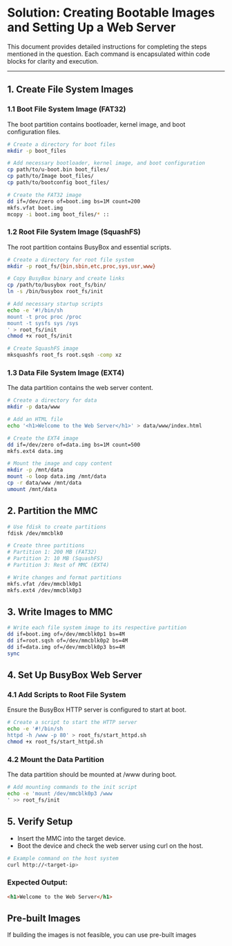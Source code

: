 
# Solution: Creating Bootable Images and Setting Up a Web Server

This document provides detailed instructions for completing the steps mentioned in the question. Each command is encapsulated within code blocks for clarity and execution.

---

## 1. Create File System Images

### 1.1 Boot File System Image (FAT32)
The boot partition contains bootloader, kernel image, and boot configuration files.

```bash
# Create a directory for boot files
mkdir -p boot_files

# Add necessary bootloader, kernel image, and boot configuration
cp path/to/u-boot.bin boot_files/
cp path/to/Image boot_files/
cp path/to/bootconfig boot_files/

# Create the FAT32 image
dd if=/dev/zero of=boot.img bs=1M count=200
mkfs.vfat boot.img
mcopy -i boot.img boot_files/* ::
```

### 1.2 Root File System Image (SquashFS)
The root partition contains BusyBox and essential scripts.

```bash
# Create a directory for root file system
mkdir -p root_fs/{bin,sbin,etc,proc,sys,usr,www}

# Copy BusyBox binary and create links
cp /path/to/busybox root_fs/bin/
ln -s /bin/busybox root_fs/init

# Add necessary startup scripts
echo -e '#!/bin/sh
mount -t proc proc /proc
mount -t sysfs sys /sys
' > root_fs/init
chmod +x root_fs/init

# Create SquashFS image
mksquashfs root_fs root.sqsh -comp xz
```

### 1.3 Data File System Image (EXT4)
The data partition contains the web server content.

```bash
# Create a directory for data
mkdir -p data/www

# Add an HTML file
echo '<h1>Welcome to the Web Server</h1>' > data/www/index.html

# Create the EXT4 image
dd if=/dev/zero of=data.img bs=1M count=500
mkfs.ext4 data.img

# Mount the image and copy content
mkdir -p /mnt/data
mount -o loop data.img /mnt/data
cp -r data/www /mnt/data
umount /mnt/data
```

## 2. Partition the MMC

```bash
# Use fdisk to create partitions
fdisk /dev/mmcblk0

# Create three partitions
# Partition 1: 200 MB (FAT32)
# Partition 2: 10 MB (SquashFS)
# Partition 3: Rest of MMC (EXT4)

# Write changes and format partitions
mkfs.vfat /dev/mmcblk0p1
mkfs.ext4 /dev/mmcblk0p3
```

## 3. Write Images to MMC

```bash
# Write each file system image to its respective partition
dd if=boot.img of=/dev/mmcblk0p1 bs=4M
dd if=root.sqsh of=/dev/mmcblk0p2 bs=4M
dd if=data.img of=/dev/mmcblk0p3 bs=4M
sync
```

## 4. Set Up BusyBox Web Server

### 4.1 Add Scripts to Root File System
Ensure the BusyBox HTTP server is configured to start at boot.

```bash
# Create a script to start the HTTP server
echo -e '#!/bin/sh
httpd -h /www -p 80' > root_fs/start_httpd.sh
chmod +x root_fs/start_httpd.sh
```

### 4.2 Mount the Data Partition
The data partition should be mounted at /www during boot.

```bash
# Add mounting commands to the init script
echo -e 'mount /dev/mmcblk0p3 /www
' >> root_fs/init
```

## 5. Verify Setup

- Insert the MMC into the target device.
- Boot the device and check the web server using curl on the host.

```bash
# Example command on the host system
curl http://<target-ip>
```

### Expected Output:

```html
<h1>Welcome to the Web Server</h1>
```

## Pre-built Images

If building the images is not feasible, you can use pre-built images

